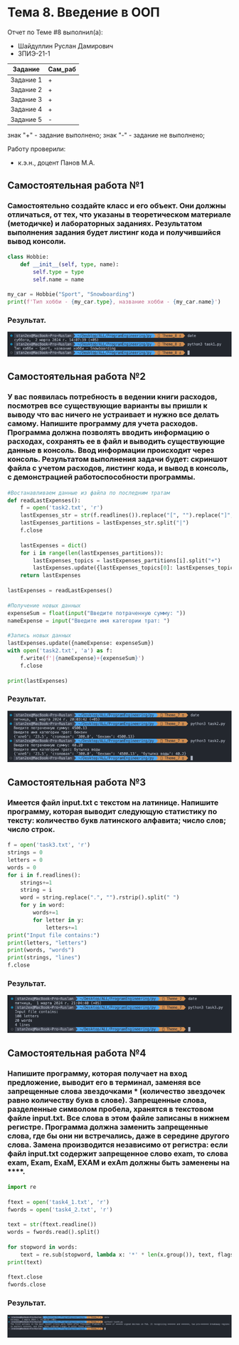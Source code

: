 # Тема 8. Введение в ООП
Отчет по Теме #8 выполнил(а):
- Шайдуллин Руслан Дамирович
- ЗПИЭ-21-1

| Задание | Сам_раб |
| ------  | ------ |
| Задание 1 | + |
| Задание 2 | + |
| Задание 3 | + |
| Задание 4 | + |
| Задание 5 | - |

знак "+" - задание выполнено; знак "-" - задание не выполнено;

Работу проверили:
- к.э.н., доцент Панов М.А.

## Самостоятельная работа №1
### Самостоятельно создайте класс и его объект. Они должны отличаться, от тех, что указаны в теоретическом материале (методичке) и лабораторных заданиях. Результатом выполнения задания будет листинг кода и получившийся вывод консоли.

```python
class Hobbie:
    def __init__(self, type, name):
        self.type = type
        self.name = name

my_car = Hobbie("Sport", "Snowboarding")
print(f'Тип хобби - {my_car.type}, название хобби - {my_car.name}')
```
### Результат.
![Меню](https://github.com/stratch1989/ProgramEngineering/blob/Theme_8/img/task1.png)

## Самостоятельная работа №2
### У вас появилась потребность в ведении книги расходов, посмотрев все существующие варианты вы пришли к выводу что вас ничего не устраивает и нужно все делать самому. Напишите программу для учета расходов. Программа должна позволять вводить информацию о расходах, сохранять ее в файл и выводить существующие данные в консоль. Ввод информации происходит через консоль. Результатом выполнения задачи будет: скриншот файла с учетом расходов, листинг кода, и вывод в консоль, с демонстрацией работоспособности программы.

```python
#Востанавливаем данные из файла по последним тратам
def readLastExpenses():
    f = open('task2.txt', 'r')
    lastExpenses_str = str(f.readlines()).replace("[", "").replace("]", "").replace("'", "")
    lastExpenses_partitions = lastExpenses_str.split("|")
    f.close

    lastExpenses = dict()
    for i in range(len(lastExpenses_partitions)):
        lastExpenses_topics = lastExpenses_partitions[i].split("+")
        lastExpenses.update({lastExpenses_topics[0]: lastExpenses_topics[1]})
    return lastExpenses

lastExpenses = readLastExpenses()

#Получение новых данных
expenseSum = float(input("Введите потраченную сумму: "))
nameExpense = input("Введите имя категории трат: ")

#Запись новых данных
lastExpenses.update({nameExpense: expenseSum})
with open('task2.txt', 'a') as f:
    f.write(f'|{nameExpense}+{expenseSum}')
    f.close

print(lastExpenses)
```
### Результат.
![Меню](https://github.com/stratch1989/ProgramEngineering/blob/Theme_7/img/task2.png)

## Самостоятельная работа №3
### Имеется файл input.txt с текстом на латинице. Напишите программу, которая выводит следующую статистику по тексту: количество букв латинского алфавита; число слов; число строк.

```python
f = open('task3.txt', 'r')
strings = 0
letters = 0
words = 0
for i in f.readlines():
    strings+=1
    string = i
    word = string.replace(".", "").rstrip().split(" ")
    for y in word:
        words+=1
        for letter in y:
            letters+=1
print("Input file contains:")
print(letters, "letters")
print(words, "words")
print(strings, "lines")
f.close
```
### Результат.
![Меню](https://github.com/stratch1989/ProgramEngineering/blob/Theme_7/img/task3.png)
  
## Самостоятельная работа №4
### Напишите программу, которая получает на вход предложение, выводит его в терминал, заменяя все запрещенные слова звездочками * (количество звездочек равно количеству букв в слове). Запрещенные слова, разделенные символом пробела, хранятся в текстовом файле input.txt. Все слова в этом файле записаны в нижнем регистре. Программа должна заменить запрещенные слова, где бы они ни встречались, даже в середине другого слова. Замена производится независимо от регистра: если файл input.txt содержит запрещенное слово exam, то слова exam, Exam, ExaM, EXAM и exAm должны быть заменены на ****.

```python
import re

ftext = open('task4_1.txt', 'r')
fwords = open('task4_2.txt', 'r')

text = str(ftext.readline())
words = fwords.read().split()

for stopword in words:
    text = re.sub(stopword, lambda x: '*' * len(x.group()), text, flags=re.IGNORECASE)
print(text)

ftext.close
fwords.close
```
### Результат.
![Меню](https://github.com/stratch1989/ProgramEngineering/blob/Theme_7/img/task4.png)